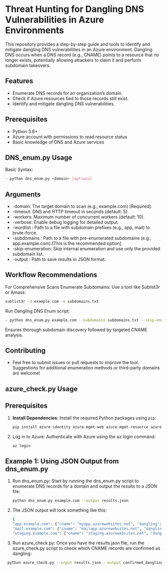 # Threat Hunting for Dangling DNS Vulnerabilities in Azure Environments

This repository provides a step-by-step guide and tools to identify and mitigate dangling DNS vulnerabilities in an Azure environment. Dangling DNS occurs when a DNS record (e.g., CNAME) points to a resource that no longer exists, potentially allowing attackers to claim it and perform subdomain takeovers.

## Features
- Enumerate DNS records for an organization’s domain.
- Check if Azure resources tied to those records still exist.
- Identify and mitigate dangling DNS vulnerabilities.

## Prerequisites
- Python 3.8+
- Azure account with permissions to read resource status
- Basic knowledge of DNS and Azure services



## DNS_enum.py Usage
Basic Syntax:
```bash
- python dns_enum.py <domain> [options]
```

## Arguments
- -domain: The target domain to scan (e.g., example.com) [Required].
- -timeout: DNS and HTTP timeout in seconds (default: 5).
- -workers: Maximum number of concurrent workers (default: 10).
- -verbose: Enable debug logging for detailed output.
- -wordlist <file>: Path to a file with subdomain prefixes (e.g., app, mail) to brute-force.
- -subdomains <file>: Path to a file with pre-enumerated subdomains (e.g., app.example.com).[This is the recommended option]
- -skip-enumeration: Skip internal enumeration and use only the provided subdomain list.
- -output <file>: Path to save results in JSON format.


## Workflow Recommendations
For Comprehensive Scans
Enumerate Subdomains: Use a tool like Sublist3r or Amass: 
```bash
sublist3r -d example.com -o subdomains.txt
```

Run Dangling DNS Enum script:
```bash
- python dns_enum.py example.com --subdomains subdomains.txt --skip-enumeration --output results.json
```
Ensures thorough subdomain discovery followed by targeted CNAME analysis.

## Contributing
- Feel free to submit issues or pull requests to improve the tool. Suggestions for additional enumeration methods or third-party domains are welcome!


## azure_check.py Usage
## Prerequisites

1. **Install Dependencies**:
   Install the required Python packages using `pip`:

   ```bash
   pip install azure-identity azure-mgmt-web azure-mgmt-resource azure-mgmt-subscription

2. Log in to Azure: Authenticate with Azure using the az login command:
   ```bash
   az login
## Example 1: Using JSON Output from dns_enum.py
1. Run dns_enum.py: Start by running the dns_enum.py script to enumerate DNS records for a domain and output the results to a JSON file:
   ```bash
   python dns_enum.py example.com --output results.json
2. The JSON output will look something like this:
    ```bash
   {
    "app.example.com": {"cname": "myapp.azurewebsites.net", "dangling": true},
    "mail.example.com": {"cname": "mailapp.azurewebsites.net", "dangling": false},
    "staging.example.com": {"cname": "staging.azurewebsites.net", "dangling": true}}
3. Run azure_check.py: Once you have the results.json file, run the azure_check.py script to check which CNAME records are confirmed as dangling:
```bash
 python azure_check.py --input results.json --output confirmed_dangling.txt
```


   
   

